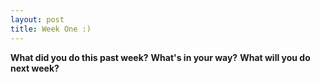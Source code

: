 ```yaml
---
layout: post
title: Week One :)
---
```


**What did you do this past week?**
**What's in your way?**
**What will you do next week?**
